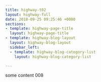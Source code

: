 ```yaml
---
title: highway-t02
layout: highway-full
date: 2018-09-25 09:25:46 +0000
sections:
- template: highway-page-title
  layout: highway-page-title
- template: highway-blog-layout
  layout: highway-blog-layout
  sidebar_left:
  - template: highway-blog-category-list
    layout: highway-blog-category-list

---
```

some content 008